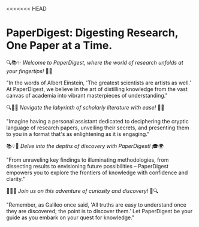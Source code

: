 <<<<<<< HEAD
# PaperDigest: Digesting Research, One Paper at a Time.


🔍📚✨ *Welcome to PaperDigest, where the world of research unfolds at your fingertips!* 🚀🔬

"In the words of Albert Einstein, 'The greatest scientists are artists as well.' At PaperDigest, we believe in the art of distilling knowledge from the vast canvas of academia into vibrant masterpieces of understanding."

🔍📝🔮 *Navigate the labyrinth of scholarly literature with ease!* 🌟💡

"Imagine having a personal assistant dedicated to deciphering the cryptic language of research papers, unveiling their secrets, and presenting them to you in a format that's as enlightening as it is engaging."

📚💡🔬 *Delve into the depths of discovery with PaperDigest!* 🎓🌍

"From unraveling key findings to illuminating methodologies, from dissecting results to envisioning future possibilities – PaperDigest empowers you to explore the frontiers of knowledge with confidence and clarity."

🌟✨💬 *Join us on this adventure of curiosity and discovery!* 🚀🔍

"Remember, as Galileo once said, 'All truths are easy to understand once they are discovered; the point is to discover them.' Let PaperDigest be your guide as you embark on your quest for knowledge."


